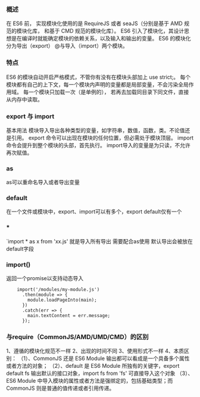 ### 概述
在 ES6 前， 实现模块化使用的是 RequireJS 或者 seaJS（分别是基于 AMD 规范的模块化库，  和基于 CMD 规范的模块化库）。
ES6 引入了模块化，其设计思想是在编译时就能确定模块的依赖关系，以及输入和输出的变量。
ES6 的模块化分为导出（export） @与导入（import）两个模块。
### 特点
ES6 的模块自动开启严格模式，不管你有没有在模块头部加上 use strict;。
每个模块都有自己的上下文，每一个模块内声明的变量都是局部变量，不会污染全局作用域。
每一个模块只加载一次（是单例的）， 若再去加载同目录下同文件，直接从内存中读取。
### export 与 import
基本用法
模块导入导出各种类型的变量，如字符串，数值，函数，类。不论值还是引用。
export 命令可以出现在模块的任何位置，但必需处于模块顶层。
import 命令会提升到整个模块的头部，首先执行。
import导入的变量是为只读，不允许再次赋值。


### as
as可以重命名导入或者导出变量

### default
在一个文件或模块中，export、import可以有多个，export default仅有一个

### *
`import * as x from 'xx.js' 就是导入所有导出 需要配合as使用 默认导出会被放在default字段

### import()
返回一个promise以支持动态导入
```
    import('/modules/my-module.js')
      .then(module => {
        module.loadPageInto(main);
      })
      .catch(err => {
        main.textContent = err.message;
      });
```
### 与require（CommonJS/AMD/UMD/CMD）的区别
1、遵循的模块化规范不一样
2、出现的时间不同
3、使用形式不一样
4、本质区别：
（1）、CommonJS 还是 ES6 Module 输出都可以看成是一个具备多个属性或者方法的对象；
（2）、default 是 ES6 Module 所独有的关键字，export default fs 输出默认的接口对象，import fs from 'fs' 可直接导入这个对象
（3）、ES6 Module 中导入模块的属性或者方法是强绑定的，包括基础类型；而 CommonJS 则是普通的值传递或者引用传递。